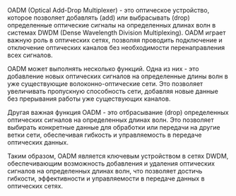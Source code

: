 OADM (Optical Add-Drop Multiplexer) - это оптическое устройство, которое позволяет добавлять (add) или выбрасывать (drop) определенные оптические сигналы на определенных длинах волн в системах DWDM (Dense Wavelength Division Multiplexing). OADM играет важную роль в оптических сетях, позволяя проводить подключение и отключение оптических каналов без необходимости перенаправления всех сигналов.

OADM может выполнять несколько функций. Одна из них - это добавление новых оптических сигналов на определенные длины волн в уже существующие волоконно-оптические сети. Это позволяет увеличивать пропускную способность сети, добавляя новые данные без прерывания работы уже существующих каналов.

Другая важная функция OADM - это отбрасывание (drop) определенных оптических сигналов на определенных длинах волн. Это позволяет выбирать конкретные данные для обработки или передачи на другие ветки сети, обеспечивая гибкость и управляемость в передаче оптических данных.

Таким образом, OADM является ключевым устройством в сетях DWDM, обеспечивающим возможность добавления и удаления оптических сигналов на определенных длинах волн, что позволяет достичь гибкости, эффективности и управляемости в передаче данных в оптических сетях.